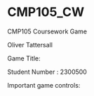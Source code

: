 # CMP105_CW
CMP105 Coursework Game

Oliver Tattersall

Game Title: 

Student Number : 2300500

Important game controls:


